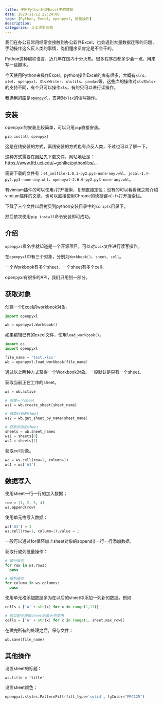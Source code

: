 ```yaml
---
title: 使用Python处理Excel中的数据
date: 2020-11-12 22:24:08
tags: [Python, Excel, openpyxl, 批量操作]
description:
categories: 让工作更高效
---
```


我们在办公日常用经常会接触到办公软件Excel，也会遇到大量数据迁移的问题，手动操作这么反人类的事情，俺们程序员肯定是不会干的。

Python这种编程语言，近几年在国内十分火热。很多程序员都多少会一点，用来写一些脚本。

今天使用Python来操作Excel。python操作Excel的库有很多，大概有`xlrd`、`xlwt`、`openpyxl`、`XlsxWriter`、`xlutils`、`pandas`等。这些库的操作对`xls和xlsx`的支持不同，有个只可以操作`xls`，有的只可以进行读操作。

我选用的库是`openpyxl`，支持对`xlsx`的读写操作。

## 安装

openpyxl的安装比较简单，可以只用`pip`直接安装。

``` shell
pip install openpyxl
```

这是在线安装的方式，离线安装的方式也有点反人类，不过也可以了解一下。

这种方式需要在[网站](https://www.lfd.uci.edu/~gohlke/pythonlibs/)先下载文件，网站地址是：https://www.lfd.uci.edu/~gohlke/pythonlibs/。

需要下载的文件有：`et_xmlfile-1.0.1-py2.py3-none-any.whl`、`jdcal-1.4-py2.py3-none-any.whl`、`openpyxl-2.6.0-py2.py3-none-any.whl`。

有vimium插件的可以使用`/`打开搜索，复制直接定位；没有的可以看看我之前介绍vimium插件的文章，也可以直接使用Chrome的快捷键`<C-f>`打开搜索栏。

下载了三个文件以后拷贝到python安装目录中的`scripts`目录下。

然后依次使用`pip install`命令安装即可成功。

## 介绍

`openpyxl`看名字就知道是一个开源项目，可以对`xlsx`文件进行读写操作。

在`openpyxl`中有三个对象，分别为`Workbook()`、`sheet`、`cell`。

一个Workbook有多个sheet，一个sheet有多个cell。

openpyxl有很多的API，我们只用到一部分。

## 获取对象

创建一个Excel的workbook对象。

``` python
import openpyxl

wb = openpyxl.Workbook()
```

如果编辑已有的excel文件，使用`load_workbook()`。

``` python
import os
import openpyxl

file_name = 'test.xlsx'
wb = openpyxl.load_workbook(file_name)
```

通过以上两种方式获得一个Workbook对象。一般默认是只有一个sheet。

获取当前正在工作的sheet。

``` python
ws = wb.active

# 创建一个sheet
ws1 = wb.create_sheet(sheet_name)

# 获取已有的sheet
ws2 = wb.get_sheet_by_name(sheet_name)

# 获取所有的sheet
sheets = wb.sheet_names
ws1 = sheets[0]
ws2 = sheets[1]
```

获取cell对象。

``` python
wc = ws.cell(row=1, column=1)
wc1 = ws['A1']
```

## 数据写入

使用sheet一行一行的加入数据；

``` python
row = [1, 2, 3, 4]
ws.append(row)
```

使用单元格写入数据：

``` python
ws['A1'] = 1
ws.cell(row=1, column=1).value = 1
```

一般可以通过for循环加上sheet对象的append()一行一行添加数据。

获取行或列批量操作：

``` python
# 按行操作
for row in ws.rows:
  pass

# 按列操作
for column in ws.columns:
  pass
```

使用单元格添加数据多为在以后的sheet中添加一列新的数据。例如

``` python
cells = ['A' + str(x) for x in range(1,11)]

# 可以配合获取sheet的最大列使用
cells = ['A' + str(x) for x in range(1, sheet.max_row)]
```

在做完所有的处理之后，保存文件：

``` python 
wb.save(file_name)
```

## 其他操作

设置sheet的标题：

``` pytohn
ws.title = 'title'
```

设置sheet颜色：

``` python
openpyxl.styles.PatternFill(fill_type='solid', fgColor="FFC125")
```

